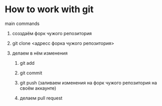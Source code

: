 # How to work with git

main commands
1) созздаём форк чужого репозитория
2) git clone <адресс форка чужого репозитория>
3) делаем в нём изменения

    1) git add

    2) git commit

    3) git push (заливаем изменения на форк чужого репозитория на своём аккаунте)

    4) делаем pull request
